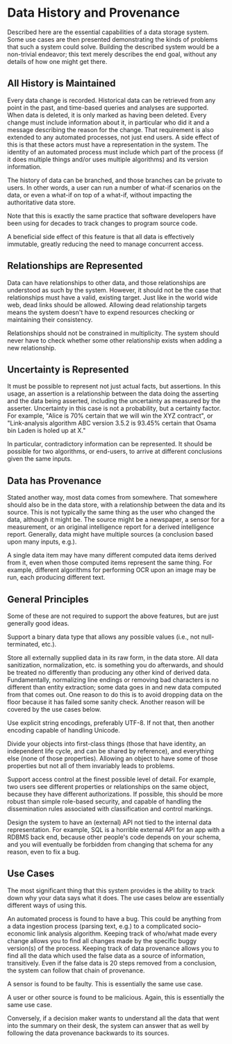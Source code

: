 # Data History and Provenance

Described here are the essential capabilities of a data storage
system. Some use cases are then presented demonstrating the kinds of
problems that such a system could solve. Building the described system
would be a non-trivial endeavor; this text merely describes the end
goal, without any details of how one might get there.

## All History is Maintained

Every data change is recorded. Historical data can be retrieved from
any point in the past, and time-based queries and analyses are
supported. When data is deleted, it is only marked as having been
deleted. Every change must include information about it, in particular
who did it and a message describing the reason for the change. That
requirement is also extended to any automated processes, not just end
users. A side effect of this is that these actors must have a
representation in the system. The identity of an automated process
must include which part of the process (if it does multiple things
and/or uses multiple algorithms) and its version information.

The history of data can be branched, and those branches can be private
to users. In other words, a user can run a number of what-if scenarios
on the data, or even a what-if on top of a what-if, without impacting
the authoritative data store.

Note that this is exactly the same practice that software developers
have been using for decades to track changes to program source code.

A beneficial side effect of this feature is that all data is
effectively immutable, greatly reducing the need to manage concurrent
access.

## Relationships are Represented

Data can have relationships to other data, and those relationships are
understood as such by the system. However, it should not be the case
that relationships must have a valid, existing target. Just like in
the world wide web, dead links should be allowed. Allowing dead
relationship targets means the system doesn't have to expend resources
checking or maintaining their consistency.

Relationships should not be constrained in multiplicity. The system
should never have to check whether some other relationship exists when
adding a new relationship.

## Uncertainty is Represented

It must be possible to represent not just actual facts, but
assertions. In this usage, an assertion is a relationship between the
data doing the asserting and the data being asserted, including the
uncertainty as measured by the asserter. Uncertainty in this case is
not a probability, but a certainty factor. For example, "Alice is 70%
certain that we will win the XYZ contract", or "Link-analysis
algorithm ABC version 3.5.2 is 93.45% certain that Osama bin Laden is
holed up at X."

In particular, contradictory information can be represented. It should
be possible for two algorithms, or end-users, to arrive at different
conclusions given the same inputs.

## Data has Provenance

Stated another way, most data comes from somewhere. That somewhere
should also be in the data store, with a relationship between the data
and its source. This is not typically the same thing as the user who
changed the data, although it might be. The source might be a
newspaper, a sensor for a measurement, or an original intelligence
report for a derived intelligence report. Generally, data might have
multiple sources (a conclusion based upon many inputs, e.g.).

A single data item may have many different computed data items derived
from it, even when those computed items represent the same thing. For
example, different algorithms for performing OCR upon an image may be
run, each producing different text.

## General Principles

Some of these are not required to support the above features, but are
just generally good ideas.

Support a binary data type that allows any possible values (i.e., not
null-terminated, etc.).

Store all externally supplied data in its raw form, in the data store.
All data sanitization, normalization, etc. is something you do
afterwards, and should be treated no differently than producing any
other kind of derived data. Fundamentally, normalizing line endings or
removing bad characters is no different than entity extraction; some
data goes in and new data computed from that comes out. One reason to
do this is to avoid dropping data on the floor because it has failed
some sanity check. Another reason will be covered by the use cases
below.

Use explicit string encodings, preferably UTF-8. If not that, then
another encoding capable of handling Unicode.

Divide your objects into first-class things (those that have identity,
an independent life cycle, and can be shared by reference), and
everything else (none of those properties). Allowing an object to have
some of those properties but not all of them invariably leads to
problems.

Support access control at the finest possible level of detail. For
example, two users see different properties or relationships on the
same object, because they have different authorizations. If possible,
this should be more robust than simple role-based security, and
capable of handling the dissemination rules associated with
classification and control markings.

Design the system to have an (external) API not tied to the internal
data representation. For example, SQL is a horrible external API for
an app with a RDBMS back end, because other people's code depends on
your schema, and you will eventually be forbidden from changing that
schema for any reason, even to fix a bug.

## Use Cases

The most significant thing that this system provides is the ability to
track down why your data says what it does. The use cases below are
essentially different ways of using this.

An automated process is found to have a bug. This could be anything
from a data ingestion process (parsing text, e.g.) to a complicated
socio-economic link analysis algorithm. Keeping track of who/what made
every change allows you to find all changes made by the specific buggy
version(s) of the process. Keeping track of data provenance allows you
to find all the data which used the false data as a source of
information, transitively. Even if the false data is 20 steps removed
from a conclusion, the system can follow that chain of provenance.

A sensor is found to be faulty. This is essentially the same use case.

A user or other source is found to be malicious. Again, this is
essentially the same use case.

Conversely, if a decision maker wants to understand all the data that
went into the summary on their desk, the system can answer that as
well by following the data provenance backwards to its sources.
